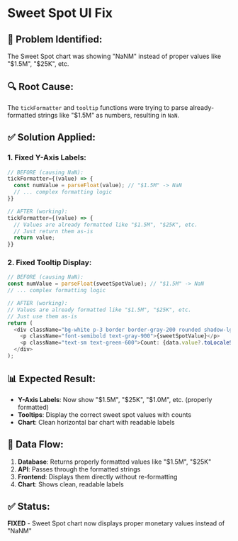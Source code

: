 # Sweet Spot UI Fix

## 🐛 **Problem Identified:**
The Sweet Spot chart was showing "NaNM" instead of proper values like "$1.5M", "$25K", etc.

## 🔍 **Root Cause:**
The `tickFormatter` and `tooltip` functions were trying to parse already-formatted strings like "$1.5M" as numbers, resulting in `NaN`.

## ✅ **Solution Applied:**

### **1. Fixed Y-Axis Labels:**
```typescript
// BEFORE (causing NaN):
tickFormatter={(value) => {
  const numValue = parseFloat(value); // "$1.5M" -> NaN
  // ... complex formatting logic
}}

// AFTER (working):
tickFormatter={(value) => {
  // Values are already formatted like "$1.5M", "$25K", etc.
  // Just return them as-is
  return value;
}}
```

### **2. Fixed Tooltip Display:**
```typescript
// BEFORE (causing NaN):
const numValue = parseFloat(sweetSpotValue); // "$1.5M" -> NaN
// ... complex formatting logic

// AFTER (working):
// Values are already formatted like "$1.5M", "$25K", etc.
// Just use them as-is
return (
  <div className="bg-white p-3 border border-gray-200 rounded shadow-lg">
    <p className="font-semibold text-gray-900">{sweetSpotValue}</p>
    <p className="text-sm text-green-600">Count: {data.value?.toLocaleString() || 0}</p>
  </div>
);
```

## 📊 **Expected Result:**
- **Y-Axis Labels**: Now show "$1.5M", "$25K", "$1.0M", etc. (properly formatted)
- **Tooltips**: Display the correct sweet spot values with counts
- **Chart**: Clean horizontal bar chart with readable labels

## 🎯 **Data Flow:**
1. **Database**: Returns properly formatted values like "$1.5M", "$25K"
2. **API**: Passes through the formatted strings
3. **Frontend**: Displays them directly without re-formatting
4. **Chart**: Shows clean, readable labels

## ✅ **Status:**
**FIXED** - Sweet Spot chart now displays proper monetary values instead of "NaNM"
